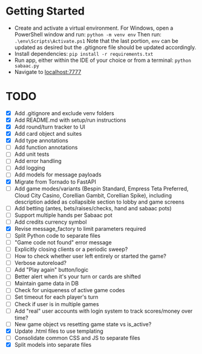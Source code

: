 # Getting Started
- Create and activate a virtual environment. For Windows, open a PowerShell window and run:
`python -m venv env`
Then run:
`.\env\Scripts\Activate.ps1`
Note that the last portion, `env` can be updated as desired but the .gitignore file should be updated accordingly.
- Install dependencies:
`pip install -r requirements.txt`
- Run app, either within the IDE of your choice or from a terminal:
`python sabaac.py`
- Navigate to <localhost:7777>

# TODO
- [x] Add .gitignore and exclude venv folders
- [x] Add README.md with setup/run instructions
- [x] Add round/turn tracker to UI
- [x] Add card object and suites
- [x] Add type annotations
- [ ] Add function annotations
- [ ] Add unit tests
- [ ] Add error handling
- [ ] Add logging
- [ ] Add models for message payloads
- [x] Migrate from Tornado to FastAPI
- [ ] Add game modes/variants (Bespin Standard, Empress Teta Preferred, Cloud City Casino, Corellian Gambit, Corellian Spike), including description added as collapsible section to lobby and game screens
- [ ] Add betting (antes, bets/raises/checks, hand and sabaac pots)
- [ ] Support multiple hands per Sabaac pot
- [ ] Add credits currency symbol
- [x] Revise message_factory to limit parameters required
- [ ] Split Python code to separate files
- [ ] "Game code not found" error message
- [ ] Explicitly closing clients or a periodic sweep?
- [ ] How to check whether user left entirely or started the game?
- [ ] Verbose autoreload?
- [ ] Add "Play again" button/logic
- [ ] Better alert when it's your turn or cards are shifted
- [ ] Maintain game data in DB
- [ ] Check for uniqueness of active game codes
- [ ] Set timeout for each player's turn
- [ ] Check if user is in multiple games
- [ ] Add "real" user accounts with login system to track scores/money over time?
- [ ] New game object vs resetting game state vs is_active?
- [x] Update .html files to use templating
- [ ] Consolidate common CSS and JS to separate files
- [x] Split models into separate files

